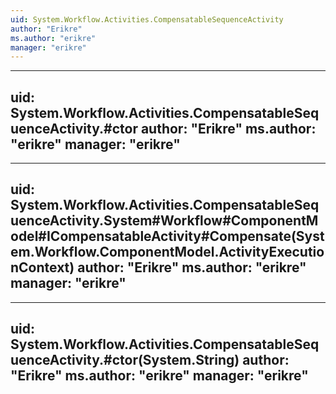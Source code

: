 ```yaml
---
uid: System.Workflow.Activities.CompensatableSequenceActivity
author: "Erikre"
ms.author: "erikre"
manager: "erikre"
---
```


---
uid: System.Workflow.Activities.CompensatableSequenceActivity.#ctor
author: "Erikre"
ms.author: "erikre"
manager: "erikre"
---

---
uid: System.Workflow.Activities.CompensatableSequenceActivity.System#Workflow#ComponentModel#ICompensatableActivity#Compensate(System.Workflow.ComponentModel.ActivityExecutionContext)
author: "Erikre"
ms.author: "erikre"
manager: "erikre"
---

---
uid: System.Workflow.Activities.CompensatableSequenceActivity.#ctor(System.String)
author: "Erikre"
ms.author: "erikre"
manager: "erikre"
---
